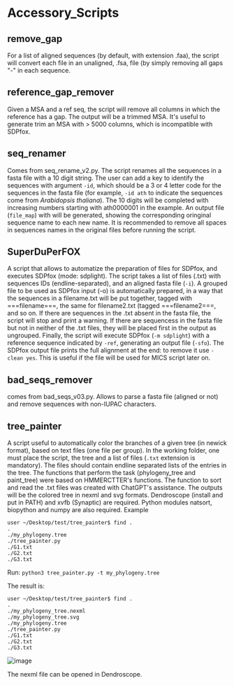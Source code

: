 # Accessory_Scripts

## remove_gap
For a list of aligned sequences (by default, with extension .faa), the script will convert each file in an unaligned, .fsa, file (by simply removing all gaps "-" in each sequence. 

## reference_gap_remover
Given a MSA and a ref seq, the script will remove all columns in which the reference has a gap. 
The output will be a trimmed MSA. It's useful to generate trim an MSA with > 5000 columns, which is incompatible with SDPfox.

## seq_renamer
Comes from seq_rename_v2.py. The script renames all the sequences in a fasta file with a 10 digit string. The user can add a key to identify the sequences with argument `-id`, which should be a 3 or 4 letter code for the sequences in the fasta file (for example, `-id ath` to indicate the sequences come from _Arabidopsis thaliana_). The 10 digits will be completed with increasing numbers starting with ath0000001 in the example. An output file (`file_map`) with will be generated, showing the corresponding oringinal sequence name to each new name. It is recommended to remove all spaces in sequences names in the original files before running the script.

## SuperDuPerFOX
A script that allows to automatize the preparation of files for SDPfox, and executes SDPfox (mode: sdplight). 
The script takes a list of files (.txt) with sequences IDs (endline-separated), and an aligned fasta file (`-i`).
A grouped file to be used as SDPfox input (-o) is automatically prepared, in a way that the sequences in a filename.txt
will be put together, tagged with ===filename===, the same for filename2.txt (tagged ===filename2===, and so on. 
If there are sequences in the .txt absent in the fasta file, the script will stop and print a warning. 
If there are sequencess in the fasta file but not in neither of the .txt files, they will be placed first in the output as ungrouped.
Finally, the script will execute SDPfox (`-m sdplight`) with a reference sequence indicated by `-ref`, generating an output file (`-sfo`).
The SDPfox output file prints the full alignment at the end: to remove it use `-clean yes`. This is useful if the file will be used
for MICS script later on.

## bad_seqs_remover
comes from bad_seqs_v03.py.
Allows to parse a fasta file (aligned or not) and remove sequences with non-IUPAC characters. 

## tree_painter
A script useful to automatically color the branches of a given tree (in newick format), based on text files (one file per group). In the working folder, one must place the script, the tree and a list of files (`.txt` extension is mandatory).
The files should contain endline separated lists of the entries in the tree. The functions that perform the task (phylogeny_tree and paint_tree) were based on HMMERCTTER's functions.
The function to sort and read the .txt files was created with ChatGPT's assistance. The outputs will be the colored tree in nexml and svg formats.
Dendroscope (install and put in PATH) and xvfb (Synaptic) are required. Python modules natsort, biopython and numpy are also required.
Example
```
user ~/Desktop/test/tree_painter$ find .                                        
.
./my_phylogeny.tree
./tree_painter.py
./G1.txt
./G2.txt
./G3.txt
```
Run: `python3 tree_painter.py -t my_phylogeny.tree`

The result is: 
```
user ~/Desktop/test/tree_painter$ find .                                        
.
./my_phylogeny_tree.nexml
./my_phylogeny_tree.svg
./my_phylogeny.tree
./tree_painter.py
./G1.txt
./G2.txt
./G3.txt
```

![image](https://github.com/BBCMdP/Accessory_Scripts/assets/45858786/e1aadf82-c100-4bb8-af8a-668846be7c0a)

The nexml file can be opened in Dendroscope.
